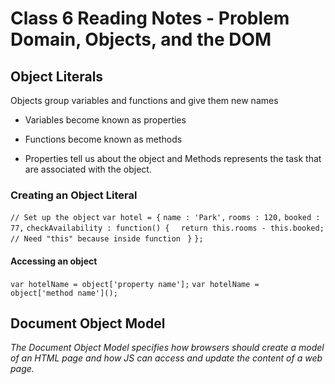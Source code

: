 # Class 6 Reading Notes - Problem Domain, Objects, and the DOM

## Object Literals

Objects group variables and functions and give them new names

- Variables become known as properties
- Functions become known as methods

- Properties tell us about the object and Methods represents the task that are associated with the object.

### Creating an Object Literal

`// Set up the object`
`var hotel = {`
  `name : 'Park',`
  `rooms : 120,`
  `booked : 77,`
  `checkAvailability : function() {`
  `  return this.rooms - this.booked; // Need "this" because inside function`
 ` }`
`};`

#### Accessing an object

`var hotelName = object['property name'];`
`var hotelName = object['method name']();`


## Document Object Model

*The Document Object Model specifies how browsers should create a model of an HTML page and how JS can access and update the content of a web page.*
